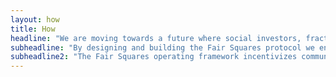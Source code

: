 ```yaml
---
layout: how
title: How
headline: "We are moving towards a future where social investors, fractional home-owners, governments and businesses can all transparently participate in an equitable housing system"
subheadline: "By designing and building the Fair Squares protocol we enable smaller and legit participants entry into the housing market for real ownership and tenancy"
subheadline2: "The Fair Squares operating framework incentivizes communities to achieve more affordable housing together by earning social (capped) returns on their fractional properties"
---
```


